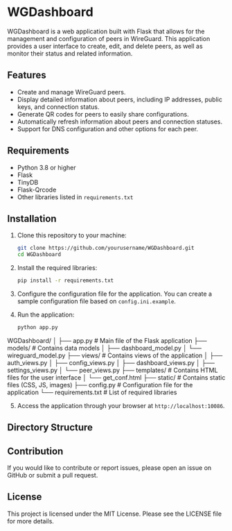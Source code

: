 # WGDashboard

WGDashboard is a web application built with Flask that allows for the management and configuration of peers in WireGuard. This application provides a user interface to create, edit, and delete peers, as well as monitor their status and related information.

## Features

- Create and manage WireGuard peers.
- Display detailed information about peers, including IP addresses, public keys, and connection status.
- Generate QR codes for peers to easily share configurations.
- Automatically refresh information about peers and connection statuses.
- Support for DNS configuration and other options for each peer.

## Requirements

- Python 3.8 or higher
- Flask
- TinyDB
- Flask-Qrcode
- Other libraries listed in `requirements.txt`

## Installation

1. Clone this repository to your machine:

   ```bash
   git clone https://github.com/yourusername/WGDashboard.git
   cd WGDashboard
   ```

2. Install the required libraries:

   ```bash
   pip install -r requirements.txt
   ```

3. Configure the configuration file for the application. You can create a sample configuration file based on `config.ini.example`.

4. Run the application:

   ```bash
   python app.py
   ```

WGDashboard/
│
├── app.py # Main file of the Flask application
├── models/ # Contains data models
│ ├── dashboard_model.py
│ └── wireguard_model.py
├── views/ # Contains views of the application
│ ├── auth_views.py
│ ├── config_views.py
│ ├── dashboard_views.py
│ ├── settings_views.py
│ └── peer_views.py
├── templates/ # Contains HTML files for the user interface
│ └── get_conf.html
├── static/ # Contains static files (CSS, JS, images)
├── config.py # Configuration file for the application
└── requirements.txt # List of required libraries

5. Access the application through your browser at `http://localhost:10086`.

## Directory Structure

## Contribution

If you would like to contribute or report issues, please open an issue on GitHub or submit a pull request.

## License

This project is licensed under the MIT License. Please see the LICENSE file for more details.
